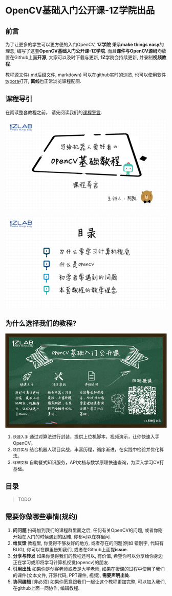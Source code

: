 

# OpenCV基础入门公开课-1Z学院出品



## 前言

为了让更多的学生可以更方便的入门OpenCV, **1Z学院** 秉承**make things easy**的理念, 编写了这套**OpenCV基础入门公开课-1Z学院**.  而且**课件与OpenCV源码**均放置在Github上面**开源**, 大家可以及时下载与更新, **1Z**学院会持续更新, 并录制**视频教程**. 

教程源文件(.md后缀文件, markdown) 可以在github实时的浏览, 也可以使用软件[typora](https://www.typora.io/)打开, **离线**也正常浏览课程配图.





## 课程导引

在阅读整套教程之前， 请先阅读我们的[课程导言](./0.课程导引/1.课程导引/课程导引.md). 

![幻灯片1](./image/幻灯片1.PNG)

![幻灯片2](./image/幻灯片2.PNG)



## 为什么选择我们的教程?



![1Z学院宣传海报](./image/1Z%E5%AD%A6%E9%99%A2%E5%AE%A3%E4%BC%A0%E6%B5%B7%E6%8A%A5.png)

1. `快速入手` 通过对算法进行封装，提供上位机脚本，视频演示，让你快速入手OpenCV。
2. `项目实战` 结合机器人项目实战，丰富历程，循序渐进，在实践中检验并优化算法。
3. `详细文档` 自助餐式知识服务，API文档与数学原理快速查询，为深入学习CV打基础。 



## 目录

>  TODO

## 需要你做哪些事情(规约)

1. **问问题** 扫码加到我们的课程群里面之后, 任何有关OpenCV的问题, 或者你刚开始在入门的时候遇到的困难, 你都可以在群里问.
2. **给反馈** 教程里, 你觉得不够友好的地方, 或者存在的问题(例如 错别字, 代码有BUG), 你可以在群里告知我们, 或者在Github上面提**issue**.
3. **分享与转发** 如果你觉得我们的教程还可以, 有价值, 希望你可以分享给你身边正在学习或即将学习计算机视觉(opencv)的朋友.
4. **引用出处** 如果你是创客老师或者是大学老师, 如果在授课的过程中使用了我们的课件(文本文件, 开源代码, PPT课件, 视频),  **需要声明出处**. 
5. **协同编辑** [非必须] 如果你愿意跟我们一起让这个教程更加完整, 可以加入我们, 在github上面一同协作, 编辑教程.

 

